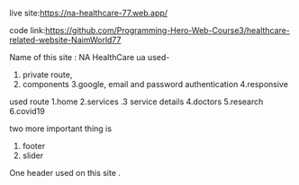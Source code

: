 live site:https://na-healthcare-77.web.app/

code link:https://github.com/Programming-Hero-Web-Course3/healthcare-related-website-NaimWorld77

Name of this site : NA HealthCare ua 
used- 
1. private route, 
2. components
3.google, email and password authentication
4.responsive




used route
1.home
2.services
.3 service details
4.doctors
5.research
6.covid19

two more important thing is 
1. footer
2. slider
 

One header used on this site .
